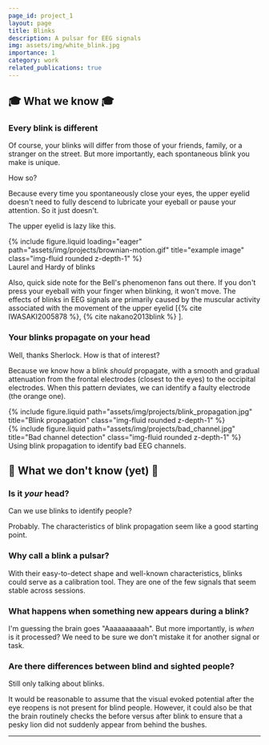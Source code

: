 ```yaml
---
page_id: project_1
layout: page
title: Blinks
description: A pulsar for EEG signals
img: assets/img/white_blink.jpg
importance: 1
category: work
related_publications: true
---
```


## 🎓 What we know 🎓

### Every blink is different

Of course, your blinks will differ from those of your friends, family, or a stranger on the street. But more importantly, each spontaneous blink you make is unique.

How so?

Because every time you spontaneously close your eyes, the upper eyelid doesn't need to fully descend to lubricate your eyeball or pause your attention. So it just doesn't. 

The upper eyelid is lazy like this.

<div class="row">
    <div class="col-sm mt-3 mt-md-0">
        {% include figure.liquid loading="eager" path="assets/img/projects/brownian-motion.gif" title="example image" class="img-fluid rounded z-depth-1" %}
    </div>
</div>
<div class="caption">
    Laurel and Hardy of blinks
</div>

Also, quick side note for the Bell's phenomenon fans out there. If you don't press your eyeball with your finger when blinking, it won't move. The effects of blinks in EEG signals are primarily caused by the muscular activity associated with the movement of the upper eyelid [{% cite IWASAKI2005878 %}, {% cite nakano2013blink %} ].

### Your blinks propagate on your head

Well, thanks Sherlock. How is that of interest?

Because we know how a blink _should_  propagate, with a smooth and gradual attenuation from the frontal electrodes (closest to the eyes) to the occipital electrodes. When this pattern deviates, we can identify a faulty electrode (the orange one). 


<div class="row justify-content-sm-center">
    <div class="col-sm mt-3 mt-md-0">
        {% include figure.liquid path="assets/img/projects/blink_propagation.jpg" title="Blink propagation" class="img-fluid rounded z-depth-1" %}
    </div>
    <div class="col-sm mt-3 mt-md-0">
        {% include figure.liquid path="assets/img/projects/bad_channel.jpg" title="Bad channel detection" class="img-fluid rounded z-depth-1" %}
    </div>
</div>
<div class="caption">
    Using blink propagation to identify bad EEG channels.
</div>



## 🤔 What we don't know (yet) 🤔

### Is it _your_ head?

Can we use blinks to identify people? 

Probably. The characteristics of blink propagation seem like a good starting point.


### Why call a blink a pulsar?

With their easy-to-detect shape and well-known characteristics, blinks could serve as a calibration tool. They are one of the few signals that seem stable across sessions.


### What happens when something new appears during a blink?

I'm guessing the brain goes "Aaaaaaaaaah". But more importantly, is _when_ is it processed? We need to be sure we don't mistake it for another signal or task.


### Are there differences between blind and sighted people?

Still only talking about blinks. 

It would be reasonable to assume that the visual evoked potential after the eye reopens is not present for blind people. However, it could also be that the brain routinely checks the before versus after blink to ensure that a pesky lion did not suddenly appear from behind the bushes. 



---

